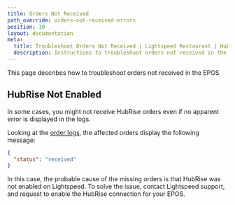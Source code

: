 ```yaml
---
title: Orders Not Received
path_override: orders-not-received-errors
position: 10
layout: documentation
meta:
  title: Troubleshoot Orders Not Received | Lightspeed Restaurant | HubRise
  description: Instructions to troubleshoot orders not received in the EPOS.
---
```


This page describes how to troubleshoot orders not received in the EPOS

## HubRise Not Enabled

In some cases, you might not receive HubRise orders even if no apparent error is displayed in the logs.

Looking at the [order logs](/apps/lightspeed-restaurant/user-interface#operation-page), the affected orders display the following message:

```json
{
  "status": "received"
}
```

In this case, the probable cause of the missing orders is that HubRise was not enabled on Lightspeed.
To solve the issue, contact Lightspeed support, and request to enable the HubRise connection for your EPOS.
